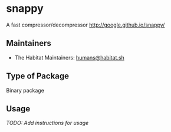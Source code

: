 # snappy

A fast compressor/decompressor http://google.github.io/snappy/

## Maintainers

* The Habitat Maintainers: <humans@habitat.sh>

## Type of Package

Binary package

## Usage

*TODO: Add instructions for usage*
